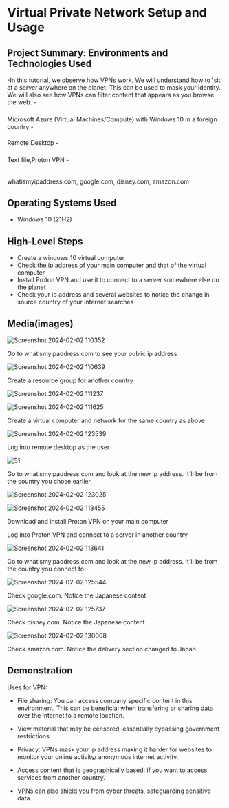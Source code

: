 <p align="center">
</p>

<h1>Virtual Private Network Setup and Usage</h1>



<h2>Project Summary: Environments and Technologies Used</h2>
-In this tutorial, we observe how VPNs work. We will understand how to 'sit' at a server anywhere on the planet. This can be used to mask your identity. We will also see how VPNs can filter content that appears as you browse the web.
- 
<h3> </h3>
Microsoft Azure (Virtual Machines/Compute) with Windows 10 in a foreign country
-<h4></h4> Remote Desktop
-<h5></h5> Text file,Proton VPN
-<h6></h6> whatismyipaddress.com, google.com, disney.com, amazon.com

<h2>Operating Systems Used </h2>

- Windows 10 (21H2)
<h2>High-Level Steps</h2>

- Create a windows 10 virtual computer
- Check the ip address of your main computer and that of the virtual computer
- Install Proton VPN and use it to connect to a server somewhere else on the planet
- Check your ip address and several websites to notice the change in source country of your internet searches

<h2>Media(images)</h2>

![Screenshot 2024-02-02 110352](https://github.com/boluadunbarin/vpn/assets/157642328/c674a478-04cb-47b7-9088-91ef67770da7)

Go to whatismyipaddress.com to see your public ip address

![Screenshot 2024-02-02 110639](https://github.com/boluadunbarin/vpn/assets/157642328/e9e5d95d-5133-4d21-adfd-d297ba2c7a17)

Create a resource group for another country

![Screenshot 2024-02-02 111237](https://github.com/boluadunbarin/vpn/assets/157642328/52f7f90a-9d45-4507-bfc5-41c74e7e7d8d)

![Screenshot 2024-02-02 111625](https://github.com/boluadunbarin/vpn/assets/157642328/3481fcfe-23ff-47ef-b253-96499e4c00e7)

Create a virtual computer and network for the same country as above

![Screenshot 2024-02-02 123539](https://github.com/boluadunbarin/vpn/assets/157642328/1c548faf-9744-405e-8e5f-5176df027303)

Log into remote desktop as the user

![51](https://github.com/boluadunbarin/vpn/assets/157642328/378666bc-b3ba-4d0f-97fe-438d762df3f0)

Go to whatismyipaddress.com and look at the new ip address. It'll be from the country you chose earlier.

![Screenshot 2024-02-02 123025](https://github.com/boluadunbarin/vpn/assets/157642328/b92a0d42-fae7-406a-844c-b4801b8acc5e)

![Screenshot 2024-02-02 113455](https://github.com/boluadunbarin/vpn/assets/157642328/ff6cd836-e114-497c-a86d-0ebc53c67be8)

Download and install Proton VPN on your main computer

Log into Proton VPN and connect to a server in another country

![Screenshot 2024-02-02 113641](https://github.com/boluadunbarin/vpn/assets/157642328/b919922c-9ade-45f3-b546-e7e0d770599e)

Go to whatismyipaddress.com and look at the new ip address. It'll be from the country you connect to

![Screenshot 2024-02-02 125544](https://github.com/boluadunbarin/vpn/assets/157642328/d86e773a-b26a-4d0d-a70d-b5c669ef1b84)

Check google.com. Notice the Japanese content

![Screenshot 2024-02-02 125737](https://github.com/boluadunbarin/vpn/assets/157642328/a4dc5c72-b1b1-4bf1-9261-e50afebd689c)

Check disney.com. Notice the Japanese content

![Screenshot 2024-02-02 130008](https://github.com/boluadunbarin/vpn/assets/157642328/7f13843b-b419-47f8-a44d-7f8bd716d72a)

Check amazon.com. Notice the delivery section changed to Japan.

<h2>Demonstration </h2>

Uses for VPN:

- File sharing: You can access company specific content in this environment. This can be beneficial when transfering or sharing data over the internet to a remote location.
- View material that may be censored, essentially bypassing government restrictions. 

- Privacy: VPNs mask your ip address making it harder for websites to monitor your online activity/
anonymous internet activity.
- Access content that is geographically based: if you want to access services from another country.
- VPNs can also shield you from cyber threats, safeguarding sensitive data.
